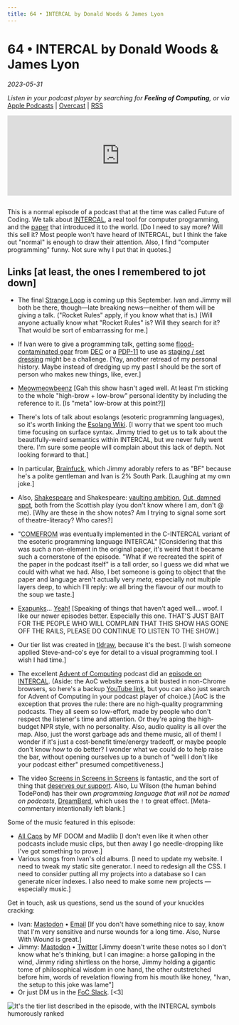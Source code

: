 ```yaml
---
title: 64 • INTERCAL by Donald Woods & James Lyon
---
```


# 64 • INTERCAL by Donald Woods & James Lyon

_2023-05-31_

_Listen in your podcast player by searching for **Feeling of Computing**, or via_ [Apple Podcasts](https://podcasts.apple.com/podcast/future-of-coding/id1265527976) \| [Overcast](https://overcast.fm/itunes1265527976) \| [RSS](https://omny.fm/shows/feeling-of-computing/playlists/podcast.rss)

<iframe src="https://omny.fm/shows/feeling-of-computing/intercal-by-donald-woods-and-james-lyon/embed" width="100%" height="180" frameborder="0" style="margin-bottom: 1em"></iframe>

This is a normal episode of a podcast that at the time was called Future of Coding. We talk about [INTERCAL](https://en.wikipedia.org/wiki/INTERCAL), a real tool for computer programming, and the [paper](https://archive.org/details/intercal-ref) that introduced it to the world. [Do I need to say more? Will this sell it? Most people won't have heard of INTERCAL, but I think the fake out "normal" is enough to draw their attention. Also, I find "computer programming" funny. Not sure why I put that in quotes.]

## Links [at least, the ones I remembered to jot down]

- The final [Strange Loop](https://thestrangeloop.com) is coming up this September. Ivan and Jimmy will both be there, though—late breaking news—neither of them will be giving a talk. ("Rocket Rules" apply, if you know what that is.) [Will anyone actually know what "Rocket Rules" is? Will they search for it? That would be sort of embarrassing for me.]

- If Ivan were to give a programming talk, getting some [flood-contaminated gear](https://ivanish.ca/a-d/) from [DEC](https://en.wikipedia.org/wiki/Digital_Equipment_Corporation) or a [PDP-11](https://en.wikipedia.org/wiki/PDP-11) to use as [staging / set dressing](<https://en.wikipedia.org/wiki/Staging_(theatre,_film,_television)>) might be a challenge. [Yay, another retread of my personal history. Maybe instead of dredging up my past I should be the sort of person who makes new things, like, ever.]

- [Meowmeowbeenz](https://www.youtube.com/watch?v=HJRjomY6xyc) [Gah this show hasn't aged well. At least I'm sticking to the whole "high-brow + low-brow" personal identity by including the reference to it. [Is "meta" low-brow at this point?]]

- There's lots of talk about esolangs (esoteric programming languages), so it's worth linking the [Esolang Wiki](https://esolangs.org). [I worry that we spent too much time focusing on surface syntax. Jimmy tried to get us to talk about the beautifully-weird semantics within INTERCAL, but we never fully went there. I'm sure some people will complain about this lack of depth. Not looking forward to that.]

- In particular, [Brainfuck](https://en.wikipedia.org/wiki/Brainfuck), which Jimmy adorably refers to as "BF" because he's a polite gentleman and Ivan is 2% South Park. [Laughing at my own joke.]

- Also, [Shakespeare](https://esolangs.org/wiki/Shakespeare) and Shakespeare: [vaulting ambition](https://archive.org/details/macbethtragedy00shak_0/page/42/mode/2up?ref=ol&view=theater&q=vaulting), [Out, damned spot](https://archive.org/details/macbethtragedy00shak_0/page/114/mode/2up?ref=ol&view=theater&q=%22Out%2C+damned+fpot%3B+out%2C+I+fay%22), both from the Scottish play (you don't know where I am, don't @ me). [Why are these in the show notes? Am I trying to signal some sort of theatre-literacy? Who cares?]

- "[COMEFROM](https://en.wikipedia.org/wiki/COMEFROM) was eventually implemented in the C-INTERCAL variant of the esoteric programming language INTERCAL" [Considering that this was such a non-element in the original paper, it's weird that it became such a cornerstone of the episode. "What if we recreated the spirit of the paper in the podcast itself" is a tall order, so I guess we did what we could with what we had. Also, I bet someone is going to object that the paper and language aren't actually very _meta_, especially not multiple layers deep, to which I'll reply: we all bring the flavour of our mouth to the soup we taste.]

- [Exapunks](http://www.zachtronics.com/exapunks/)… [Yeah!](/episodes/056) [Speaking of things that haven't aged well… woof. I like our newer episodes better. Especially this one. THAT'S JUST BAIT FOR THE PEOPLE WHO WILL COMPLAIN THAT THIS SHOW HAS GONE OFF THE RAILS, PLEASE DO CONTINUE TO LISTEN TO THE SHOW.]

- Our tier list was created in [tldraw](https://www.tldraw.com), because it's the best. [I wish someone applied Steve-and-co's eye for detail to a visual programming tool. I wish I had time.]

- The excellent [Advent of Computing](https://adventofcomputing.com) podcast did an [episode on INTERCAL](https://adventofcomputing.com/?guid=5d5dc806-ddd9-4f99-aae3-76cadca1ad9f). (Aside: the AoC website seems a bit busted in non-Chrome browsers, so here's a backup [YouTube link](https://www.youtube.com/watch?v=dCIF44AqkEA), but you can also just search for Advent of Computing in your podcast player of choice.) [AoC is the exception that proves the rule: there are no high-quality programming podcasts. They all seem so low-effort, made by people who don't respect the listener's time and attention. Or they're aping the high-budget NPR style, with no personality. Also, audio quality is all over the map. Also, just the worst garbage ads and theme music, all of them! I wonder if it's just a cost-benefit time/energy tradeoff, or maybe people don't know _how_ to do better? I wonder what we could do to help raise the bar, without opening ourselves up to a bunch of "well I don't like your podcast either" presumed competitiveness.]

- The video [Screens in Screens in Screens](https://www.youtube.com/watch?v=Q4OIcwt8vcE) is fantastic, and the sort of thing that [deserves our support](https://www.patreon.com/todepond). Also, Lu Wilson (the human behind TodePond) has their own _programming language that will not be named on podcasts_, [DreamBerd](https://github.com/TodePond/DreamBerd), which uses the `!` to great effect. [Meta-commentary intentionally left blank.]

Some of the music featured in this episode:

- [All Caps](https://www.youtube.com/watch?v=gSJeHDlhYls) by MF DOOM and Madlib [I don't even like it when other podcasts include music clips, but then away I go needle-dropping like I've got something to prove.]
- Various songs from Ivan's old albums. [I need to update my website. I need to tweak my static site generator. I need to redesign all the CSS. I need to consider putting all my projects into a database so I can generate nicer indexes. I also need to make some new projects — especially music.]

Get in touch, ask us questions, send us the sound of your knuckles cracking:

- Ivan: [Mastodon](https://mastodon.social/@spiralganglion) • [Email](mailto:hello@feelingof.com?subject=Question%20from%20an%20FoC%20Listener) [If you don't have something nice to say, know that I'm very sensitive and nurse wounds for a long time. Also, Nurse With Wound is great.]
- Jimmy: [Mastodon](https://hachyderm.io/@jimmyhmiller) • [Twitter](https://twitter.com/jimmyhmiller) [Jimmy doesn't write these notes so I don't know what he's thinking, but I can imagine: a horse galloping in the wind, Jimmy riding shirtless on the horse, Jimmy holding a gigantic tome of philosophical wisdom in one hand, the other outstretched before him, words of revelation flowing from his mouth like honey, "Ivan, the setup to this joke was lame"]
- Or just DM us in the [FoC Slack](/community). [<3]

![It's the tier list described in the episode, with the INTERCAL symbols humorously ranked](/episodes/064/tier-list.png)
